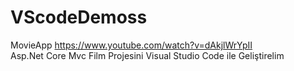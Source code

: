 # VScodeDemoss

MovieApp
https://www.youtube.com/watch?v=dAkjlWrYpII <br>
Asp.Net Core Mvc Film Projesini Visual Studio Code ile Geliştirelim
